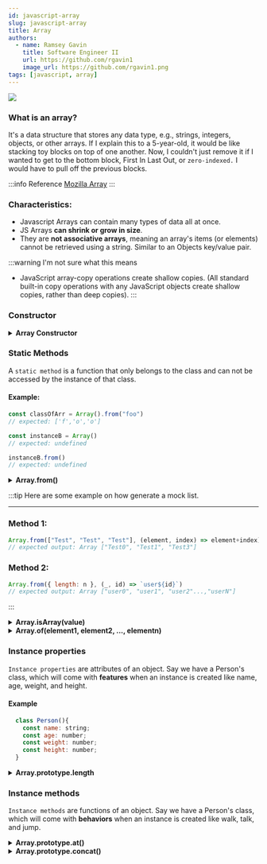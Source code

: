 ```yaml
---
id: javascript-array
slug: javascript-array
title: Array
authors:
  - name: Ramsey Gavin
    title: Software Engineer II
    url: https://github.com/rgavin1
    image_url: https://github.com/rgavin1.png
tags: [javascript, array]
---
```


![](https://www.guru99.com/images/1/102319_0559_ArrayinData1.png)

### What is an array?

It's a data structure that stores any data type, e.g., strings, integers, objects, or other arrays. If I explain this to a 5-year-old, it would be like stacking toy blocks on top of one another. Now, I couldn't just remove it if I wanted to get to the bottom block, First In Last Out, or `zero-indexed.` I would have to pull off the previous blocks. 

:::info Reference
[Mozilla Array](https://developer.mozilla.org/en-US/docs/Web/JavaScript/Reference/Global_Objects/Array)
:::

### Characteristics:
- Javascript Arrays can contain many types of data all at once.
- JS Arrays __can shrink or grow in size__.
- They are __not associative arrays__, meaning an array's items (or elements) cannot be retrieved using a string. Similar to an Objects key/value pair.

:::warning I'm not sure what this means
- JavaScript array-copy operations create shallow copies. (All standard built-in copy operations with any JavaScript objects create shallow copies, rather than deep copies).
:::

### Constructor

<details>
  <summary><b>Array Constructor</b></summary>
  <div>
    <h3>Syntax</h3>

  ```js
  // literal constructor
  [element0, element1, /* ... ,*/ elementN]

  // construct from elements
  new Array(element0, element1, /* ... ,*/ elementN)

  // construct from array length
  new Array(arrayLength)
  ```

  </div>
</details>

### Static Methods

A `static method` is a function that only belongs to the class and can not be accessed by the instance of that class.

#### Example:
```js
const classOfArr = Array().from("foo")
// expected: ['f','o','o']

const instanceB = Array()
// expected: undefined

instanceB.from()
// expected: undefined
```
<details>
  <summary><b>Array.from()</b></summary>
  <div>
  <p><b>Array.from()</b> lets you create Arrays from:</p>

  <h3>Syntax</h3>

  ```js
  // Arrow function
Array.from(arrayLike, (element) => { /* ... */ } )
Array.from(arrayLike, (element, index) => { /* ... */ } )

// Mapping function
Array.from(arrayLike, mapFn)
Array.from(arrayLike, mapFn, thisArg)

// Inline mapping function
Array.from(arrayLike, function mapFn(element) { /* ... */ })
Array.from(arrayLike, function mapFn(element, index) { /* ... */ })
Array.from(arrayLike, function mapFn(element) { /* ... */ }, thisArg)
Array.from(arrayLike, function mapFn(element, index) { /* ... */ }, thisArg)

  ```  
    
  <h4>Example</h4>

  ```js
    Array.from('foo')
    // expected output: Array ["f", "o", "o"]

    Array.from([1, 2, 3], x => x + x)
    // expected output: Array [2, 4, 6]
  ```
  

  </div>

</details>

:::tip Here are some example on how generate a mock list.
  <hr />
  <h3>Method 1:</h3>

  ```js
  Array.from(["Test", "Test", "Test"], (element, index) => element+index)
  // expected output: Array ["Test0", "Test1", "Test3"]
  ```

  <h3>Method 2:</h3>

  ```js
  Array.from({ length: n }, (_, id) => `user${id}`)
  // expected output: Array ["user0", "user1", "user2"...,"userN"]
  ```
:::

<details>
  <summary><b>Array.isArray(value)</b></summary>
  <div>
  <p><b>Array.isArray(value)</b> verifies the input value is an Array, and returns true</p>

  <h3>Syntax</h3>

  ```js
  Array.isArray(value)
  ```  
    
  <h4>Example</h4>

  ```js
Array.isArray([1, 2, 3]);  // expected: true
Array.isArray({foo: 123}); // expected: false
Array.isArray('foobar');   // expected: false
Array.isArray(undefined);  // expected: false

  ```
  

  </div>

</details>

<details>
  <summary><b>Array.of(element1, element2, ..., elementn)</b></summary>
  <div>
  <p><b>Array.of(element)</b> creates an instance of an array with elements passed to it</p>

  <h3>Syntax</h3>

  ```js
  Array.of(element1, element2, /* ..., */ elementn)
  ```  
    
  <h4>Example</h4>

  ```js
Array.of();           // expected: []
Array.of(1, 2, 3);    // expected: [1, 2, 3]
Array.of({foo: 123}); // expected: [{foo: 123}]
Array.of('foobar');   // expected: ['foobar']
Array.of(undefined);  // expected: [undefined]

  ```
  

  </div>

</details>

### Instance properties

`Instance properties` are attributes of an object. Say we have a Person's class, which will come with __features__ when an instance is created like name, age, weight, and height.

#### Example 
```js {2-5}
  class Person(){
    const name: string;
    const age: number;
    const weight: number;
    const height: number;
  }
```

<details>
  <summary><b>Array.prototype.length</b></summary>
  <div>
  <p>The <b>length</b> property of an object which is an instance of type Array sets or returns the number of elements in that array.</p>

  <h3>Syntax</h3>

  ```js
  const instanceExample = Array(value);
  instanceExample.length
  ```  
    
  <h4>Example</h4>

  ```js
  const instance1 = Array(40);
  const instance2 = Array.of(1,2,3,4,5,7);
  const instance3 = Array.from([1,2,3,4,5,7]);
  const instance4 = Array.from({ length: 100 });

  instance1.length             // expected: 40
  instance2.length             // expected: 6
  instance3.length             // expected: 6
  instance4.length             // expected: 100

  ```

  </div>
</details>

### Instance methods
`Instance methods` are functions of an object. Say we have a Person's class, which will come with __behaviors__ when an instance is created like walk, talk, and jump.

<details>
  <summary><b>Array.prototype.at()</b></summary>
  <p>The <b>at()</b> method accepts an integer value as a parameter, and returns the item or element located at that position.</p>

  <h3>Syntax</h3>

  ```js
  Array.at(index)
  ```  
    
  <h4>Example</h4>

  ```js
  const elementArray = Array.from('foo')
  
  elementArray.at(-1) // expected: 'o'
  elementArray.at(-2) // expected: 'o'
  elementArray.at(0)  // expected: 'f'
  elementArray.at(1)  // expected: 'o'
  elementArray.at(2)  // expected: 'o'
  ```  
</details>

<details>
  <summary><b>Array.prototype.concat()</b></summary>
  <p>The <b>concat()</b> combines two arrays into a single array.</p>

  <h3>Syntax</h3>

  ```js
  Array1.concat(Array2)
  ```  
    
  <h4>Example</h4>

  ```js
  const arr1 = [1,2,3,4,5];
  const arr2 = [6,7,8,9,10];

  const combinedArr = arr1.concat(arr2)
  // expected: [1,2,3,4,5,6,7,8,9,10]
  ```  
</details>